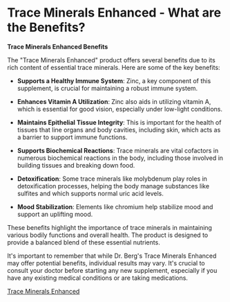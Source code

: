 # Trace Minerals Enhanced - What are the Benefits?

**Trace Minerals Enhanced Benefits** 

The "Trace Minerals Enhanced" product offers several benefits due to its rich content of essential trace minerals. Here are some of the key benefits: 

- **Supports a Healthy Immune System**: Zinc, a key component of this supplement, is crucial for maintaining a robust immune system.  

- **Enhances Vitamin A Utilization**: Zinc also aids in utilizing vitamin A, which is essential for good vision, especially under low-light conditions.  

- **Maintains Epithelial Tissue Integrity**: This is important for the health of tissues that line organs and body cavities, including skin, which acts as a barrier to support immune functions.  

- **Supports Biochemical Reactions**: Trace minerals are vital cofactors in numerous biochemical reactions in the body, including those involved in building tissues and breaking down food.  

- **Detoxification**: Some trace minerals like molybdenum play roles in detoxification processes, helping the body manage substances like sulfites and which supports normal uric acid levels.  

- **Mood Stabilization**: Elements like chromium help stabilize mood and support an uplifting mood. 

These benefits highlight the importance of trace minerals in maintaining various bodily functions and overall health. The product is designed to provide a balanced blend of these essential nutrients. 

It's important to remember that while Dr. Berg's Trace Minerals Enhanced may offer potential benefits, individual results may vary. It's crucial to consult your doctor before starting any new supplement, especially if you have any existing medical conditions or are taking medications. 

[Trace Minerals Enhanced](https://shop.drberg.com/product/trace-minerals)